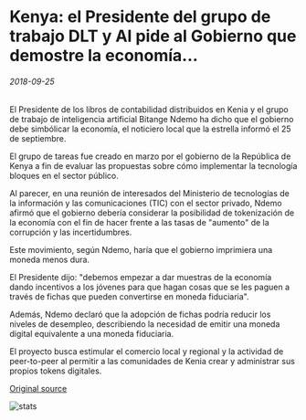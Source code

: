 # Kenya: el Presidente del grupo de trabajo DLT y AI pide al Gobierno que demostre la economía...

###### 2018-09-25

El Presidente de los libros de contabilidad distribuidos en Kenia y el grupo de trabajo de inteligencia artificial Bitange Ndemo ha dicho que el gobierno debe simbólicar la economía, el noticiero local que la estrella informó el 25 de septiembre.

El grupo de tareas fue creado en marzo por el gobierno de la República de Kenya a fin de evaluar las propuestas sobre cómo implementar la tecnología bloques en el sector público.

Al parecer, en una reunión de interesados del Ministerio de tecnologías de la información y las comunicaciones (TIC) con el sector privado, Ndemo afirmó que el gobierno debería considerar la posibilidad de tokenización de la economía con el fin de hacer frente a las tasas de "aumento" de la corrupción y las incertidumbres.

Este movimiento, según Ndemo, haría que el gobierno imprimiera una moneda menos dura.

El Presidente dijo: "debemos empezar a dar muestras de la economía dando incentivos a los jóvenes para que hagan cosas que se les paguen a través de fichas que pueden convertirse en moneda fiduciaria".

Además, Ndemo declaró que la adopción de fichas podría reducir los niveles de desempleo, describiendo la necesidad de emitir una moneda digital equivalente a una moneda fiduciaria.

El proyecto busca estimular el comercio local y regional y la actividad de peer-to-peer al permitir a las comunidades de Kenia crear y administrar sus propios tokens digitales.

[Original source](https://cointelegraph.com/news/kenya-dlt-and-ai-task-force-chairman-calls-on-government-to-tokenize-economy)

![stats](https://c.statcounter.com/11760860/0/a89fa40b/1/ "stats")